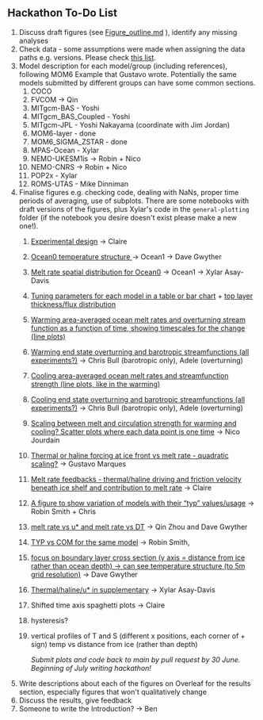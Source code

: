 ## Hackathon To-Do List

1. Discuss draft figures (see [Figure_outline.md](https://github.com/misomip/isomip-plus/blob/main/Figure_outline.md) ), identify any missing analyses
2. Check data - some assumptions were made when assigning the data paths e.g. versions. Please check [this list](https://github.com/misomip/isomip-plus/blob/main/notebooks/file-pointers/DataInformation.md). 
3. Model description for each model/group (including references), following MOM6 Example that Gustavo wrote. Potentially the same models submitted by different groups can have some common sections.
    1. COCO
    2. FVCOM -> Qin
    3. MITgcm-BAS - Yoshi
    4. MITgcm_BAS_Coupled - Yoshi
    5. MITgcm-JPL - Yoshi Nakayama (coordinate with Jim Jordan)
    6. MOM6-layer - done
    7. MOM6_SIGMA_ZSTAR - done
    8. MPAS-Ocean - Xylar
    9. NEMO-UKESM1is -> Robin + Nico
    10. NEMO-CNRS -> Robin + Nico
    11. POP2x - Xylar
    12. ROMS-UTAS - Mike Dinniman
4. Finalise figures e.g. checking code, dealing with NaNs, proper time periods of averaging, use of subplots. There are some notebooks with draft versions of the figures, plus Xylar's code in the `general-plotting` folder (if the notebook you desire doesn't exist please make a new one!).
    1. [Experimental design](https://github.com/misomip/isomip-plus/issues/2) -> Claire
    2. [Ocean0 temperature structure ](https://github.com/misomip/isomip-plus/issues/12) -> Ocean1 -> Dave Gwyther
    3. [Melt rate spatial distribution for Ocean0](https://github.com/misomip/isomip-plus/issues/3) -> Ocean1 -> Xylar Asay-Davis
    4. [Tuning parameters for each model in a table or bar chart](https://github.com/misomip/isomip-plus/issues/4) + [top layer thickness/flux distribution](https://github.com/misomip/isomip-plus/issues/11)
    5. [Warming area-averaged ocean melt rates and overturning stream function as a function of time, showing timescales for the change (line plots)](https://github.com/misomip/isomip-plus/issues/5)
    6. [Warming end state overturning and barotropic streamfunctions (all experiments?)](https://github.com/misomip/isomip-plus/issues/6) -> Chris Bull (barotropic only), Adele (overturning)
    7. [Cooling area-averaged ocean melt rates and streamfunction strength (line plots, like in the warming)](https://github.com/misomip/isomip-plus/issues/5)
    8. [Cooling end state overturning and barotropic streamfunctions (all experiments?)](https://github.com/misomip/isomip-plus/issues/6) -> Chris Bull (barotropic only), Adele (overturning)
    9. [Scaling between melt and circulation strength for warming and cooling? Scatter plots where each data point is one time](https://github.com/misomip/isomip-plus/issues/7) -> Nico Jourdain
    10. [Thermal or haline forcing at ice front vs melt rate - quadratic scaling?](https://github.com/misomip/isomip-plus/issues/8) -> Gustavo Marques
    11. [Melt rate feedbacks - thermal/haline driving and friction velocity beneath ice shelf and contribution to melt rate](https://github.com/misomip/isomip-plus/issues/9) -> Claire 
    12. [A figure to show variation of models with their “typ” values/usage](https://github.com/misomip/isomip-plus/issues/10) -> Robin Smith + Chris
  
    13. [melt rate vs u* and melt rate vs DT](https://github.com/misomip/isomip-plus/issues/15) -> Qin Zhou and Dave Gwyther
    14. [TYP vs COM for the same model](https://github.com/misomip/isomip-plus/issues/16) -> Robin Smith,
    15. [focus on boundary layer cross section (y axis = distance from ice rather than ocean depth) -> can see temperature structure (to 5m grid resolution)](https://github.com/misomip/isomip-plus/issues/17) -> Dave Gwyther
    16. [Thermal/haline/u* in supplementary](https://github.com/misomip/isomip-plus/issues/18) -> Xylar Asay-Davis
    17. Shifted time axis spaghetti plots -> Claire
    18. hysteresis?
    19. vertical profiles of T and S (different x positions, each corner of + sign) temp vs distance from ice (rather than depth)
  
        *Submit plots and code back to main by pull request by 30 June. Beginning of July writing hackathon!*
6. Write descriptions about each of the figures on Overleaf for the results section, especially figures that won't qualitatively change
7. Discuss the results, give feedback
8. Someone to write the Introduction? -> Ben
